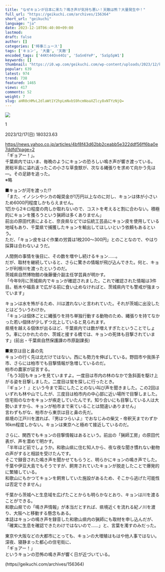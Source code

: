 ```yaml
---
title: "なぜキョンが日本に来た？鳴き声が気持ち悪い！天敵は熊？大量発生中！"
full_url: "https://geikuchi.com/archives/156364"
short_url: "geikuchi"
language: "ja"
date: 2023-12-18T06:40:00+09:00
lastmod: 
draft: false
author: []
categories: ['時事ニュース']
tags: ['キョン', '大量', '天敵']
encoded_tags: ['44Kt44On44Oz', '5aSn6YeP', '5aSp5pW1']
keywords: []
thumbnail: "https://i0.wp.com/geikuchi.com/wp-content/uploads/2023/12/kyonn.jpg?fit=900%2C600&ssl=1"
popular: 639
latest: 974
trend: 738
featured: 1465
views: 417
comments: 52
weight: 7
slug: aHR0cHMvL2dlaWt1Y2hpLmNvbS9hcmNoaXZlcy8xNTYzNjQ=
---
```


![](https://i0.wp.com/geikuchi.com/wp-content/uploads/2023/12/kyonn.jpg?fit=900%2C600&ssl=1)

<div><p class='t_h'><p>1 <p> 2023/12/17(日) 180323.63 </p></p></p><p> <a rel='noopener' target='_blank' href='https//news.yahoo.co.jp/articles/4bf8f43d62bb2ceabb5e322ddf56ff6ba0e7ddfd?page=2'>https//news.yahoo.co.jp/articles/4bf8f43d62bb2ceabb5e322ddf56ff6ba0e7ddfd?page=2</a><br> 「ギョアー！」。<br> 千葉県内ではいま、毎晩のようにキョンの恐ろしい鳴き声が響き渡っている。<br> 房総半島に溢れ返ったこの小さな草食獣が、次なる縄張りを求めて向かう先は―。その足跡を追った。<br> ※略 </p> <p>■キョンが河を渡った⁉<br> 「また、イノシシやシカの報奨金が1万円以上なのに対し、キョンは体が小さいため6000円程度しかもらえません。<br> 1匹から2キロ程度の肉しか取れないので、コストを考えると割に合わない。積極的にキョンを獲ろうという猟師は多くありません」<br> 前出の原田代表によると、奈良県などでは伝統工芸品にキョン皮を使用している地域もあり、千葉県で捕獲したキョンを輸出してほしいという依頼もあるという。<br> ただ、「キョン皮をはぐ作業の労賃は1枚200～300円」とのことなので、やはり採算は合わないようだ。</p> <p>人間側の事情を後目に、その数を増やし続けるキョン……。<br> だが、取材を継続していると、さらに驚きの情報が飛び込んできた。何と、キョンが利根川を渡ったというのだ。<br> 茨城県自然博物館の後藤優介副主任学芸員が明かす。<br> 「今年9月に茨城県内でキョンが確認されました。これで確認された情報は3件目。栃木や福島まで広がる前に食い止めなければと、茨城県内でも警戒が強まっています」</p> <p>キョンは水を怖がるため、川は渡れないと言われていた。それが茨城に出没したとはどういうわけか。<br> 「キョンは個体ごとに縄張りを持ち単独行動する動物のため、縄張りを持てなかった若い個体が少しずつ北上していると見られます。<br> 県境を越える個体が出るほど、千葉県内では数が増えすぎたということでしょう。車にひかれたのか、茨城と接する橋では、キョンの死体も目撃されています」(前出・千葉県自然保護課の市原副課長)</p> <p>■東京は目と鼻の先<br> キョンの行く先は北だけではない。西にも勢力を伸ばしている。野田市や我孫子市、さらには柏市でも目撃情報が急増しているのだ。<br> 柏市の農家が証言する。<br> 「もう3回もキョンを見ていますよ。一度目は市内の林のなかで急斜面を駆け上がる姿を目撃しました。二度目は蛍を探しに行ったとき。<br> 『ギョン！ 』という今まで耳にしたことのない叫び声を聞きました。この2回はいずれも林や山でしたが、三度目は柏市内の中心部に近い場所で目撃しました。<br> 住宅街のなかをキョンが疾走していたんです。知り合いにも目撃している人は大勢いますから、キョンが柏市まで来ていることは間違いありません」<br> 言わずもがな、柏市から東京は目と鼻の先だ。<br> 県境の江戸川を渡れば、『男はつらいよ』でおなじみの柴又・帝釈天までわずか16km程度しかない。キョンは東京へと極めて接近しているのだ。</p> <p>さらに、関西でもキョンの目撃情報はあるという。前出の「猟師工房」の原田代表が、声を潜めて明かす。<br> 「半年ほど前でしょうか。和歌山県に住む知人から、夜な夜な聞き慣れない動物の声がすると相談を受けたんです。<br> そこで録音された鳴き声を聞かせてもらうと、明らかにキョンの鳴き声でした。<br> 千葉や伊豆大島でもそうですが、飼育されていたキョンが脱走したことで爆発的に繁殖している。<br> 和歌山にもかつてキョンを飼育していた施設があるため、そこから逃げた可能性は否定できません」</p> <p>千葉から茨城へと生息域を広げたことからも明らかなとおり、キョンは川を渡ることができる。<br> 和歌山県での「鳴き声情報」が本当だとすれば、県境近くを流れる紀ノ川を渡り、大阪へと移動する懸念もある。<br> 本誌はキョンの鳴き声を録音した和歌山県内の猟師にも取材を申し込んだが、「確実に生息を確認できたわけではないので……」と、言葉を濁すのみだった。</p> <p>東京や大阪などの大都市にとっても、キョンの大増殖はもはや他人事ではない。深夜、寝静まった都心の住宅街に、<br> 「ギョアー！」<br> というキョンの恐怖の鳴き声が響く日が近づいている。</p> </div>

(https//geikuchi.com/archives/156364)
